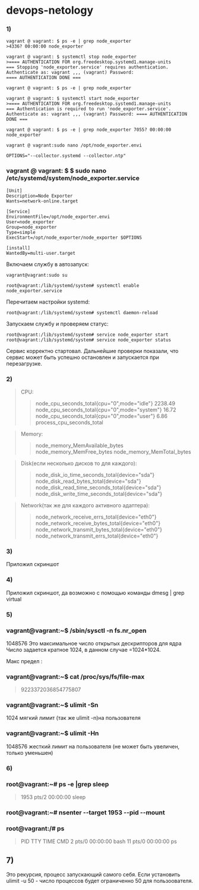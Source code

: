# devops-netology

### 1)
```shell
vagrant @ vagrant: $ ps -e | grep node_exporter
>4336? 00:00:00 node_exporter 
```
```shell
vagrant @ vagrant: $ systemctl stop node_exporter 
>==== AUTHENTICATION FOR org.freedesktop.systemd1.manage-units 
=== Stopping 'node_exporter.service' requires authentication. Authenticate as: vagrant ,,, (vagrant) Password: 
==== AUTHENTICATION DONE === 
```
```shell
vagrant @ vagrant: $ ps -e | grep node_exporter 
```
```shell
vagrant @ vagrant: $ systemctl start node_exporter 
>==== AUTHENTICATION FOR org.freedesktop.systemd1.manage-units 
=== Authentication is required to run 'node_exporter.service'. Authenticate as: vagrant ,,, (vagrant) Password: ==== AUTHENTICATION DONE === 
```
```shell
vagrant @ vagrant: $ ps -e | grep node_exporter 7055? 00:00:00 node_exporter
```
```shell
vagrant @ vagrant:sudo nano /opt/node_exporter.envi
```
```editorconfig
OPTIONS="--collector.systemd --collector.ntp"
```
### vagrant @ vagrant: $ $ sudo nano /etc/systemd/system/node_exporter.service 
```editorconfig
[Unit]
Description=Node Exporter
Wants=network-online.target

[Service]
EnvironmentFile=/opt/node_exporter.envi
User=node_exporter
Group=node_exporter
Type=simple
ExecStart=/opt/node_exporter/node_exporter $OPTIONS

[install]
WantedBy=multi-user.target
```
Включаем службу в автозапуск:
```shell
vagrant@vagrant:sudo su
```
```shell
root@vagrant:/lib/systemd/system# systemctl enable node_exporter.service
```
Перечитаем настройки systemd:
```shell
root@vagrant:/lib/systemd/system# systemctl daemon-reload
```
Запускаем службу и проверяем статус:
```shell
root@vagrant:/lib/systemd/system# service node_exporter start
root@vagrant:/lib/systemd/system# service node_exporter status
```

Сервис корректно стартовал. Дальнейшие проверки показали, что сервис может быть успешно остановлен и запускается при перезагрузке.

### 2)
>CPU:
>>    node_cpu_seconds_total{cpu="0",mode="idle"} 2238.49
    node_cpu_seconds_total{cpu="0",mode="system"} 16.72
    node_cpu_seconds_total{cpu="0",mode="user"} 6.86
    process_cpu_seconds_total
    
>Memory:
>>    node_memory_MemAvailable_bytes 
    node_memory_MemFree_bytes
    node_memory_MemTotal_bytes
    
>Disk(если несколько дисков то для каждого):
>>    node_disk_io_time_seconds_total{device="sda"} 
    node_disk_read_bytes_total{device="sda"} 
    node_disk_read_time_seconds_total{device="sda"} 
    node_disk_write_time_seconds_total{device="sda"}
    
>Network(так же для каждого активного адаптера):
>>    node_network_receive_errs_total{device="eth0"} 
    node_network_receive_bytes_total{device="eth0"} 
    node_network_transmit_bytes_total{device="eth0"}
    node_network_transmit_errs_total{device="eth0"}
 ### 3)
Приложил скриншот
 ### 4)
Приложил скриншот, да возможно с помощью команды dmesg | grep virtual
 ### 5) 
### vagrant@vagrant:~$ /sbin/sysctl -n fs.nr_open
1048576
Это максимальное число открытых дескрипторов для ядра
Число задается кратное 1024, в данном случае =1024*1024. 

Макс предел :
### vagrant@vagrant:~$ cat /proc/sys/fs/file-max
>9223372036854775807

### vagrant@vagrant:~$ ulimit -Sn
1024
мягкий лимит (так же ulimit -n)на пользователя

### vagrant@vagrant:~$ ulimit -Hn
1048576
жесткий лимит на пользователя (не может быть увеличен, только уменьшен)

### 6)
### root@vagrant:~# ps -e |grep sleep
 >  1953 pts/2    00:00:00 sleep
   
### root@vagrant:~# nsenter --target 1953 --pid --mount

### root@vagrant:/# ps
>    PID TTY          TIME CMD
      2 pts/0    00:00:00 bash
     11 pts/0    00:00:00 ps
> 
## 7)
Это рекурсия, процесс запускающий самого себя.
Если установить ulimit -u 50 - число процессов будет ограниченно 50 для пользоователя. 


